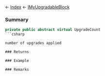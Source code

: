 ← [Index](Api-Index) ← [IMyUpgradableBlock](Sandbox.ModAPI.Ingame.IMyUpgradableBlock)

### Summary

```csharp
private public abstract virtual UpgradeCount
```csharp

number of upgrades applied

### Returns

### Example

### Remarks

